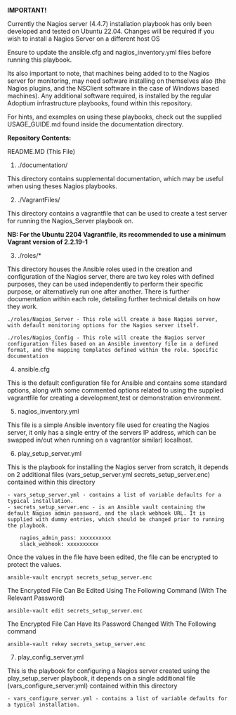 **IMPORTANT!**

Currently the Nagios server (4.4.7) installation playbook has only been developed and tested on Ubuntu 22.04. Changes will be required if you wish to install a Nagios Server on a different host OS

Ensure to update the ansible.cfg and nagios_inventory.yml files before running this playbook.

Its also important to note, that  machines being added to to the Nagios server for monitoring, may need software installing on themselves also (the Nagios plugins, and the NSClient software in the case of Windows based machines). Any additional software required, is installed by the regular Adoptium infrastructure playbooks, found within this repository.

For hints, and examples on using these playbooks, check out the supplied USAGE_GUIDE.md found inside the documentation directory.

**Repository Contents:**

README.MD (This File)

1) ./documentation/

  This directory contains supplemental documentation, which may be useful when using theses Nagios playbooks.

2) ./VagrantFiles/

  This directory contains a vagrantfile that can be used to create a test server for running the Nagios_Server playbook on.

  **NB: For the Ubuntu 2204 Vagrantfile, its recommended to use a minimum Vagrant version of 2.2.19-1**

3) ./roles/*

This directory houses the Ansible roles used in the creation and configuration of the Nagios server, there are two key roles with defined purposes, they can be used independently to perform their specific purpose, or alternatively run one after another. There is further documentation within each role, detailing further technical details on how they work.

    ./roles/Nagios_Server - This role will create a base Nagios server, with default monitoring options for the Nagios server itself.

    ./roles/Nagios_Config - This role will create the Nagios server configuration files based on an Ansible inventory file in a defined format, and the mapping templates defined within the role. Specific documentation

4) ansible.cfg

This is the default configuration file for Ansible and contains some standard options, along with some commented options related to using the supplied vagrantfile for creating a development,test or demonstration environment.

5) nagios_inventory.yml

This file is a simple Ansible inventory file used for creating the Nagios server, it only has a single entry of the servers IP address, which can be swapped in/out when running on a vagrant(or similar) localhost.

6)  play_setup_server.yml

This is the playbook for installing the Nagios server from scratch, it depends on 2 additional files (vars_setup_server.yml secrets_setup_server.enc) contained within this directory

    - vars_setup_server.yml - contains a list of variable defaults for a typical installation.
    - secrets_setup_server.enc - is an Ansible vault containing the default Nagios admin password, and the slack webhook URL. It is supplied with dummy entries, which should be changed prior to running the playbook.

        nagios_admin_pass: xxxxxxxxxx
        slack_webhook: xxxxxxxxxx

Once the values in the file have been edited, the file can be encrypted to protect the values.

    ansible-vault encrypt secrets_setup_server.enc

The Encrypted File Can Be Edited Using The Following Command (With The Relevant Password)

    ansible-vault edit secrets_setup_server.enc

The Encrypted File Can Have Its Password Changed With The Following command

    ansible-vault rekey secrets_setup_server.enc

7)  play_config_server.yml

This is the playbook for configuring a Nagios server created using the play_setup_server playbook, it depends on a single additional file (vars_configure_server.yml) contained within this directory

    - vars_configure_server.yml - contains a list of variable defaults for a typical installation.

